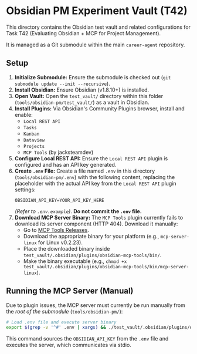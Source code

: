 # Obsidian PM Experiment Vault (T42)

This directory contains the Obsidian test vault and related configurations for Task T42 (Evaluating Obsidian + MCP for Project Management).

It is managed as a Git submodule within the main `career-agent` repository.

## Setup

1.  **Initialize Submodule:** Ensure the submodule is checked out (`git submodule update --init --recursive`).
2.  **Install Obsidian:** Ensure Obsidian (v1.8.10+) is installed.
3.  **Open Vault:** Open the `test_vault/` directory within this folder (`tools/obsidian-pm/test_vault/`) as a vault in Obsidian.
4.  **Install Plugins:** Via Obsidian's Community Plugins browser, install and enable:
    *   `Local REST API`
    *   `Tasks`
    *   `Kanban`
    *   `Dataview`
    *   `Projects`
    *   `MCP Tools` (by jacksteamdev)
5.  **Configure Local REST API:** Ensure the `Local REST API` plugin is configured and has an API key generated.
6.  **Create `.env` File:** Create a file named `.env` in this directory (`tools/obsidian-pm/.env`) with the following content, replacing the placeholder with the actual API key from the `Local REST API` plugin settings:
    ```
    OBSIDIAN_API_KEY=YOUR_API_KEY_HERE
    ```
    *(Refer to `.env.example`)*. **Do not commit the `.env` file.**
7.  **Download MCP Server Binary:** The `MCP Tools` plugin currently fails to download its server component (HTTP 404). Download it manually:
    *   Go to [MCP Tools Releases](https://github.com/jacksteamdev/obsidian-mcp-tools/releases).
    *   Download the appropriate binary for your platform (e.g., `mcp-server-linux` for Linux v0.2.23).
    *   Place the downloaded binary inside `test_vault/.obsidian/plugins/obsidian-mcp-tools/bin/`.
    *   Make the binary executable (e.g., `chmod +x test_vault/.obsidian/plugins/obsidian-mcp-tools/bin/mcp-server-linux`).

## Running the MCP Server (Manual)

Due to plugin issues, the MCP server must currently be run manually from the *root of the submodule* (`tools/obsidian-pm/`):

```bash
# Load .env file and execute server binary
export $(grep -v '^#' .env | xargs) && ./test_vault/.obsidian/plugins/obsidian-mcp-tools/bin/mcp-server-linux
```

This command sources the `OBSIDIAN_API_KEY` from the `.env` file and executes the server, which communicates via stdio.
